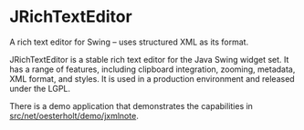 JRichTextEditor
================

A rich text editor for Swing – uses structured XML as its format.

JRichTextEditor is a stable rich text editor for the Java Swing widget set. 
It has a range of features, including clipboard integration, zooming, metadata, 
XML format, and styles. It is used in a production environment and released under the LGPL. 

There is a demo application that demonstrates the capabilities in [src/net/oesterholt/demo/jxmlnote](https://github.com/hoesterholt/JRichTextEditor/tree/master/src/net/oesterholt/demo/jxmlnote).
